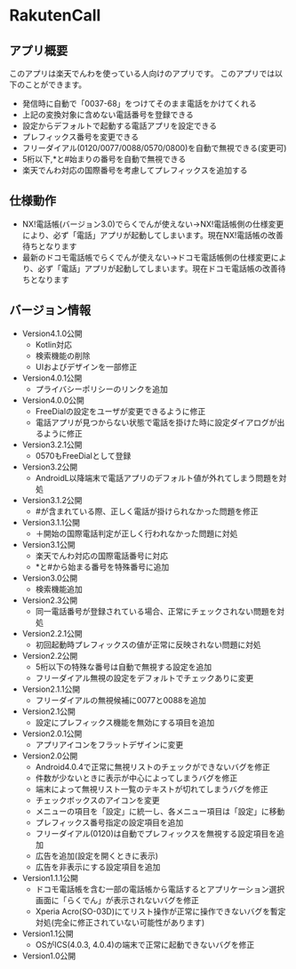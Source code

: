 # RakutenCall
## アプリ概要
このアプリは楽天でんわを使っている人向けのアプリです。
このアプリでは以下のことができます。

+ 発信時に自動で「0037-68」をつけてそのまま電話をかけてくれる
+ 上記の変換対象に含めない電話番号を登録できる
+ 設定からデフォルトで起動する電話アプリを設定できる
+ プレフィックス番号を変更できる
+ フリーダイアル(0120/0077/0088/0570/0800)を自動で無視できる(変更可)
+ 5桁以下,*と#始まりの番号を自動で無視できる
+ 楽天でんわ対応の国際番号を考慮してプレフィックスを追加する

## 仕様動作
+ NX!電話帳(バージョン3.0)でらくでんが使えない→NX!電話帳側の仕様変更により、必ず「電話」アプリが起動してしまいます。現在NX!電話帳の改善待ちとなります
+ 最新のドコモ電話帳でらくでんが使えない→ドコモ電話帳側の仕様変更により、必ず「電話」アプリが起動してしまいます。現在ドコモ電話帳の改善待ちとなります

## バージョン情報
- Version4.1.0公開
  - Kotlin対応
  - 検索機能の削除
  - UIおよびデザインを一部修正
- Version4.0.1公開
  - プライバシーポリシーのリンクを追加
- Version4.0.0公開
  - FreeDialの設定をユーザが変更できるように修正
  - 電話アプリが見つからない状態で電話を掛けた時に設定ダイアログが出るように修正
- Version3.2.1公開
  - 0570もFreeDialとして登録
- Version3.2公開
  - AndroidL以降端末で電話アプリのデフォルト値が外れてしまう問題を対処
- Version3.1.2公開
  - #が含まれている際、正しく電話が掛けられなかった問題を修正
- Version3.1.1公開
  - ＋開始の国際電話判定が正しく行われなかった問題に対処
- Version3.1公開
  - 楽天でんわ対応の国際電話番号に対応
  - *と#から始まる番号を特殊番号に追加
- Version3.0公開
  - 検索機能追加
- Version2.3公開
  - 同一電話番号が登録されている場合、正常にチェックされない問題を対処
- Version2.2.1公開
  - 初回起動時プレフィックスの値が正常に反映されない問題に対処
- Version2.2公開
  - 5桁以下の特殊な番号は自動で無視する設定を追加
  - フリーダイアル無視の設定をデフォルトでチェックありに変更
- Version2.1.1公開
  - フリーダイアルの無視候補に0077と0088を追加
- Version2.1公開
  - 設定にプレフィックス機能を無効にする項目を追加
- Version2.0.1公開
  - アプリアイコンをフラットデザインに変更
- Version2.0公開
  - Android4.0.4で正常に無視リストのチェックができないバグを修正
  - 件数が少ないときに表示が中心によってしまうバグを修正
  - 端末によって無視リスト一覧のテキストが切れてしまうバグを修正
  - チェックボックスのアイコンを変更
  - メニューの項目を「設定」に統一し、各メニュー項目は「設定」に移動
  - プレフィックス番号指定の設定項目を追加
  - フリーダイアル(0120)は自動でプレフィックスを無視する設定項目を追加
  - 広告を追加(設定を開くときに表示)
  - 広告を非表示にする設定項目を追加
- Version1.1.1公開
  - ドコモ電話帳を含む一部の電話帳から電話するとアプリケーション選択画面に「らくでん」が表示されないバグを修正
  - Xperia Acro(SO-03D)にてリスト操作が正常に操作できないバグを暫定対処(完全に修正されていない可能性があります)
- Version1.1公開
  - OSがICS(4.0.3, 4.0.4)の端末で正常に起動できないバグを修正
- Version1.0公開
